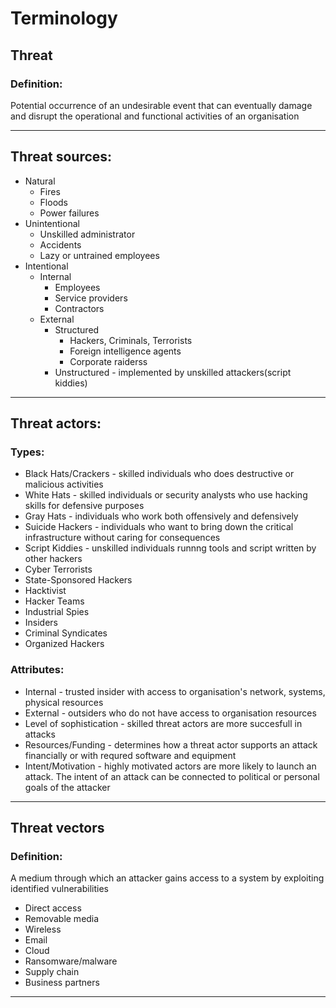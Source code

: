 # Terminology

## Threat

### Definition:
Potential occurrence of an undesirable event that can eventually damage and disrupt the operational and functional activities of an organisation

---
## Threat sources:
* Natural
  * Fires
  * Floods
  * Power failures
* Unintentional
  * Unskilled administrator
  * Accidents
  * Lazy or untrained employees
* Intentional
  * Internal
    * Employees
    * Service providers
    * Contractors
  * External
    * Structured
      * Hackers, Criminals, Terrorists
      * Foreign intelligence agents
      * Corporate raiderss
    * Unstructured - implemented by unskilled attackers(script kiddies)

---
## Threat actors:
### Types:
* Black Hats/Crackers - skilled individuals who does destructive or malicious activities
* White Hats - skilled individuals or security analysts who use hacking skills for defensive purposes
* Gray Hats - individuals who work both offensively and defensively
* Suicide Hackers - individuals who want to bring down the critical infrastructure without caring for consequences
* Script Kiddies - unskilled individuals runnng tools and script written by other hackers
* Cyber Terrorists
* State-Sponsored Hackers
* Hacktivist
* Hacker Teams
* Industrial Spies
* Insiders
* Criminal Syndicates
* Organized Hackers

### Attributes:
* Internal - trusted insider with access to organisation's network, systems, physical resources
* External - outsiders who do not have access to organisation resources
* Level of sophistication - skilled threat  actors are more succesfull in attacks
* Resources/Funding - determines how a threat actor supports an attack financially or with requred software and equipment
* Intent/Motivation - highly motivated actors are more likely to launch an attack. The intent of an attack can be connected to political or personal goals of the attacker

---
## Threat vectors
### Definition:
A medium through which an attacker gains access to a system by exploiting identified vulnerabilities
* Direct access
* Removable media
* Wireless
* Email
* Cloud
* Ransomware/malware
* Supply chain
* Business partners

---
